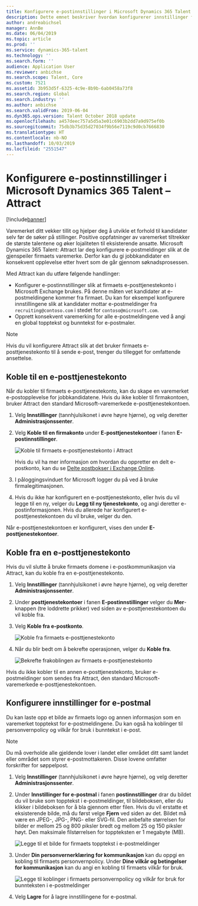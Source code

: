 ```yaml
---
title: Konfigurere e-postinnstillinger i Microsoft Dynamics 365 Talent – Attract
description: Dette emnet beskriver hvordan konfigurerer innstillinger for e-post som sendes av Microsoft Dynamcis 365 Talent – Attract.
author: andreabichsel
manager: AnnBe
ms.date: 06/04/2019
ms.topic: article
ms.prod: ''
ms.service: dynamics-365-talent
ms.technology: ''
ms.search.form: ''
audience: Application User
ms.reviewer: anbichse
ms.search.scope: Talent, Core
ms.custom: 7521
ms.assetid: 3b953d5f-6325-4c9e-8b9b-6ab0458a73f8
ms.search.region: Global
ms.search.industry: ''
ms.author: anbichse
ms.search.validFrom: 2019-06-04
ms.dyn365.ops.version: Talent October 2018 update
ms.openlocfilehash: a457deec757a5d5a3e01c6903b2dd7a9d975ef0b
ms.sourcegitcommit: 75db3b75d35d27034f9b56e7119c9d0cb7666830
ms.translationtype: HT
ms.contentlocale: nb-NO
ms.lasthandoff: 10/03/2019
ms.locfileid: "2551547"
---
```

# <a name="configure-email-settings-in-microsoft-dynamics-365-talent---attract"></a>Konfigurere e-postinnstillinger i Microsoft Dynamics 365 Talent – Attract

[!include[banner](../includes/banner.md)]

Varemerket ditt vekker tillit og hjelper deg å utvikle et forhold til kandidater selv før de søker på stillinger. Positive oppfatninger av varemerket tiltrekker de største talentene og øker lojaliteten til eksisterende ansatte. Microsoft Dynamics 365 Talent: Attract lar deg konfigurere e-postmeldinger slik at de gjenspeiler firmaets varemerke. Derfor kan du gi jobbkandidater en konsekvent opplevelse etter hvert som de går gjennom søknadsprosessen.

Med Attract kan du utføre følgende handlinger:

- Konfigurer e-postinnstillinger slik at firmaets e-posttjenestekonto i Microsoft Exchange brukes. På denne måten vet kandidater at e-postmeldingene kommer fra firmaet. Du kan for eksempel konfigurere innstillingene slik at kandidater mottar e-postmeldinger fra `recruiting@contoso.com` i stedet for `contoso@microsoft.com`.
- Opprett konsekvent varemerking for alle e-postmeldingene ved å angi en global topptekst og bunntekst for e-postmaler. 

> [!NOTE]
> Hvis du vil konfigurere Attract slik at det bruker firmaets e-posttjenestekonto til å sende e-post, trenger du tillegget for omfattende ansettelse.

## <a name="connect-an-email-service-account"></a>Koble til en e-posttjenestekonto

Når du kobler til firmaets e-posttjenestekonto, kan du skape en varemerket e-postopplevelse for jobbkandidatene. Hvis du ikke kobler til firmakontoen, bruker Attract den standard Microsoft-varemerkede e-posttjenestekontoen.

1. Velg **Innstillinger** (tannhjulsikonet i øvre høyre hjørne), og velg deretter **Administrasjonssenter**.
2. Velg **Koble til en firmakonto** under **E-posttjenestekontoer** i fanen **E-postinnstillinger**.

    ![Koble til firmaets e-posttjenestekonto i Attract](./media/attract-admin-email-service-accounts.png)

    Hvis du vil ha mer informasjon om hvordan du oppretter en delt e-postkonto, kan du se [Delte postbokser i Exchange Online](https://docs.microsoft.com/exchange/collaboration-exo/shared-mailboxes).

3. I påloggingsvinduet for Microsoft logger du på ved å bruke firmalegitimasjonen.
4. Hvis du ikke har konfigurert en e-posttjenestekonto, eller hvis du vil legge til en ny, velger du **Legg til ny tjenestekonto**, og angi deretter e-postinformasjonen. Hvis du allerede har konfigurert e-posttjenestekontoen du vil bruke, velger du den.

Når e-posttjenestekontoen er konfigurert, vises den under **E-posttjenestekontoer**.

## <a name="disconnect-an-email-service-account"></a>Koble fra en e-posttjenestekonto

Hvis du vil slutte å bruke firmaets domene i e-postkommunikasjon via Attract, kan du koble fra en e-posttjenestekonto.

1. Velg **Innstillinger** (tannhjulsikonet i øvre høyre hjørne), og velg deretter **Administrasjonssenter**.
2. Under **posttjenestekontoer** i fanen **E-postinnstillinger** velger du **Mer**-knappen (tre loddrette prikker) ved siden av e-posttjenestekontoen du vil koble fra.
3. Velg **Koble fra e-postkonto**.

    ![Koble fra firmaets e-posttjenestekonto](./media/attract-admin-disconnect-email-account.png)

4. Når du blir bedt om å bekrefte operasjonen, velger du **Koble fra**.

    ![Bekrefte frakoblingen av firmaets e-posttjenestekonto](./media/attract-admin-email-confirm-disconnect.png)

Hvis du ikke kobler til en annen e-posttjenestekonto, bruker e-postmeldinger som sendes fra Attract, den standard Microsoft-varemerkede e-posttjenestekontoen.

## <a name="configure-email-template-settings"></a>Konfigurere innstillinger for e-postmal

Du kan laste opp et bilde av firmaets logo og annen informasjon som en varemerket topptekst for e-postmeldingene. Du kan også ha koblinger til personvernpolicy og vilkår for bruk i bunntekst i e-post.

> [!NOTE]
> Du må overholde alle gjeldende lover i landet eller området ditt samt landet eller området som styrer e-postmottakeren. Disse lovene omfatter forskrifter for søppelpost.

1. Velg **Innstillinger** (tannhjulsikonet i øvre høyre hjørne), og velg deretter **Administrasjonssenter**.
2. Under **Innstillinger for e-postmal** i fanen **postinnstillinger** drar du bildet du vil bruke som topptekst i e-postmeldinger, til bildeboksen, eller du klikker i bildeboksen for å bla gjennom etter filen. Hvis du vil erstatte et eksisterende bilde, må du først velge **Fjern** ved siden av det. Bildet må være en JPEG-, JPG-, PNG- eller SVG-fil. Den anbefalte størrelsen for bilder er mellom 25 og 800 piksler bredt og mellom 25 og 150 piksler høyt. Den maksimale filstørrelsen for toppteksten er 1 megabyte (MB).

    ![Legge til et bilde for firmaets topptekst i e-postmeldinger](./media/attract-admin-email-header.png)

3. Under **Din personvernerklæring for kommunikasjon** kan du oppgi en kobling til firmaets personvernpolicy. Under **Dine vilkår og betingelser for kommunikasjon** kan du angi en kobling til firmaets vilkår for bruk.

    ![Legge til koblinger i firmaets personvernpolicy og vilkår for bruk for bunnteksten i e-postmeldinger](./media/attract-admin-email-footer.png)

4. Velg **Lagre** for å lagre innstillingene for e-postmal.
